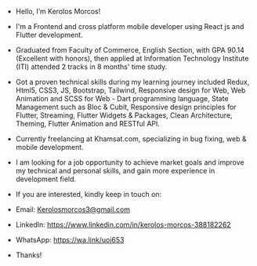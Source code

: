 - Hello, I’m Kerolos Morcos!

- I'm a Frontend and cross platform mobile developer using React js and Flutter development.
- Graduated from Faculty of Commerce, English Section, with GPA 90.14 (Excellent with honors), then applied at Information Technology Institute (ITI) attended 2 tracks in 8 months' time study.
- Got a proven technical skills during my learning journey included Redux, Html5, CSS3, JS, Bootstrap, Tailwind, Responsive design for Web, Web Animation and SCSS for Web - Dart programming language, State 
  Management such as Bloc & Cubit, Responsive design principles for Flutter, Streaming, Flutter Widgets & Packages, Clean Architecture, Theming, Flutter Animation and RESTful API.
- Currently freelancing at Khamsat.com, specializing in bug fixing, web & mobile development.

- I am looking for a job opportunity to achieve market goals and improve my technical and personal skills, and gain more experience in development field.

- If you are interested, kindly keep in touch on:
- Email: Kerolosmorcos3@gmail.com
- LinkedIn: https://www.linkedin.com/in/kerolos-morcos-388182262
- WhatsApp: https://wa.link/uoi653

- Thanks!
